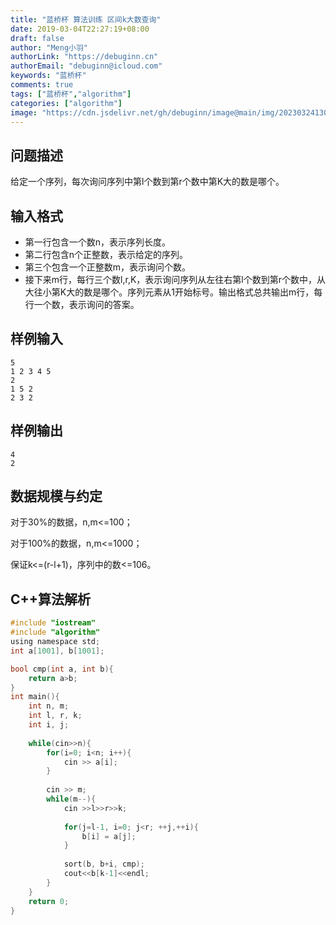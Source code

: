 ```yaml
---
title: "蓝桥杯 算法训练 区间k大数查询"
date: 2019-03-04T22:27:19+08:00
draft: false
author: "Meng小羽"
authorLink: "https://debuginn.cn"
authorEmail: "debuginn@icloud.com"
keywords: "蓝桥杯"
comments: true
tags: ["蓝桥杯","algorithm"]
categories: ["algorithm"]
image: "https://cdn.jsdelivr.net/gh/debuginn/image@main/img/202303241303887.jpg"
---
```


## 问题描述

给定一个序列，每次询问序列中第l个数到第r个数中第K大的数是哪个。

## 输入格式

- 第一行包含一个数n，表示序列长度。
- 第二行包含n个正整数，表示给定的序列。
- 第三个包含一个正整数m，表示询问个数。 
- 接下来m行，每行三个数l,r,K，表示询问序列从左往右第l个数到第r个数中，从大往小第K大的数是哪个。序列元素从1开始标号。输出格式总共输出m行，每行一个数，表示询问的答案。

## 样例输入

```shell
5
1 2 3 4 5
2
1 5 2
2 3 2
```

## 样例输出

```shell
4
2
```

## 数据规模与约定

对于30%的数据，n,m<=100；

对于100%的数据，n,m<=1000；

保证k<=(r-l+1)，序列中的数<=106。

## C++算法解析

```c
#include "iostream"
#include "algorithm"
using namespace std;
int a[1001], b[1001];

bool cmp(int a, int b){
	return a>b;
} 
int main(){
	int n, m;
	int l, r, k;
	int i, j;
	
	while(cin>>n){
		for(i=0; i<n; i++){
			cin >> a[i];
		}
		
		cin >> m;
		while(m--){
			cin >>l>>r>>k;
			
			for(j=l-1, i=0; j<r; ++j,++i){
				b[i] = a[j];
			}
			
			sort(b, b+i, cmp);
			cout<<b[k-1]<<endl;
		}
	}
	return 0;
}
```